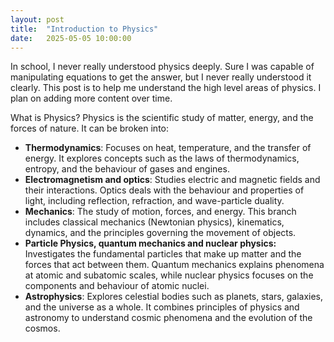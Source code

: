 ```yaml
---
layout: post
title:  "Introduction to Physics"
date:   2025-05-05 10:00:00
---
```


In school, I never really understood physics deeply. Sure I was capable of manipulating equations to get the answer, but I never really understood it clearly.  This post is to help me understand the high level areas of physics. I plan on adding more content over time.

What is Physics? Physics is the scientific study of matter, energy, and the forces of nature. It can be broken into:
- **Thermodynamics**: Focuses on heat, temperature, and the transfer of energy. It explores concepts such as the laws of thermodynamics, entropy, and the behaviour of gases and engines.
- **Electromagnetism and optics**: Studies electric and magnetic fields and their interactions. Optics deals with the behaviour and properties of light, including reflection, refraction, and wave-particle duality.
- **Mechanics**: The study of motion, forces, and energy. This branch includes classical mechanics (Newtonian physics), kinematics, dynamics, and the principles governing the movement of objects.
- **Particle Physics, quantum mechanics and nuclear physics:** Investigates the fundamental particles that make up matter and the forces that act between them. Quantum mechanics explains phenomena at atomic and subatomic scales, while nuclear physics focuses on the components and behaviour of atomic nuclei.
- **Astrophysics**: Explores celestial bodies such as planets, stars, galaxies, and the universe as a whole. It combines principles of physics and astronomy to understand cosmic phenomena and the evolution of the cosmos.


